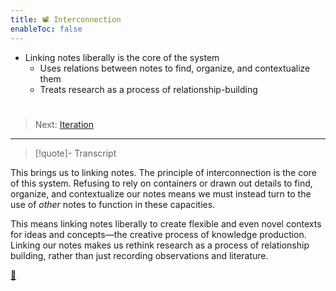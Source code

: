 ```yaml
---
title: 📽️ Interconnection
enableToc: false
---
```


* Linking notes liberally is the core of the system
  * Uses relations between notes to find, organize, and contextualize them
  * Treats research as a process of relationship-building

# 

 > 
 > Next: [Iteration](!7d%20Iteration.md)

---

 > 
 > \[!quote\]- Transcript

This brings us to linking notes. The principle of interconnection is the core of this system. Refusing to rely on containers or drawn out details to find, organize, and contextualize our notes means we must instead turn to the use of *other* notes to function in these capacities.

This means linking notes liberally to create flexible and even novel contexts for ideas and concepts—the creative process of knowledge production. Linking our notes makes us rethink research as a process of relationship building, rather than just recording observations and literature.

[📖](@6c%20Principle%20of%20interconnection.md)
